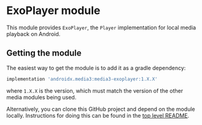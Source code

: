 # ExoPlayer module

This module provides `ExoPlayer`, the `Player` implementation for local media
playback on Android.

## Getting the module

The easiest way to get the module is to add it as a gradle dependency:

```gradle
implementation 'androidx.media3:media3-exoplayer:1.X.X'
```

where `1.X.X` is the version, which must match the version of the other media
modules being used.

Alternatively, you can clone this GitHub project and depend on the module
locally. Instructions for doing this can be found in the [top level README][].

[top level README]: ../../README.md

